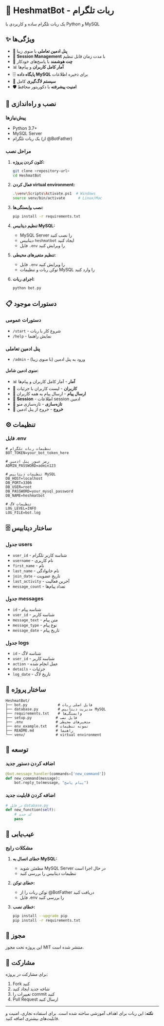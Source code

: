 # 🤖 HeshmatBot - ربات تلگرام

یک ربات تلگرام ساده و کاربردی با Python و MySQL

## ✨ ویژگی‌ها

- 🎯 **پنل ادمین تعاملی** با منوی زیبا
- 🔐 **Session Management** با مدت زمان قابل تنظیم
- 💬 **چت هوشمند** با پاسخ‌های خودکار
- 📊 **آمار کامل کاربران** و پیام‌ها
- 🗄️ **پایگاه داده MySQL** برای ذخیره اطلاعات
- 📝 **سیستم لاگ‌گیری** کامل
- 🛡️ **امنیت پیشرفته** با دکوریتور محافظ

## 🚀 نصب و راه‌اندازی

### پیش‌نیازها

- Python 3.7+
- MySQL Server
- یک ربات تلگرام (از @BotFather)

### مراحل نصب

1. **کلون کردن پروژه:**
   ```bash
   git clone <repository-url>
   cd HeshmatBot
   ```

2. **فعال کردن virtual environment:**
   ```bash
   .\venv\Scripts\Activate.ps1  # Windows
   source venv/bin/activate      # Linux/Mac
   ```

3. **نصب وابستگی‌ها:**
   ```bash
   pip install -r requirements.txt
   ```

4. **تنظیم دیتابیس MySQL:**
   - MySQL Server را نصب کنید
   - دیتابیس `heshmatbot` ایجاد کنید
   - فایل `.env` را ویرایش کنید

5. **تنظیم متغیرهای محیطی:**
   - فایل `.env` را ویرایش کنید
   - توکن ربات و تنظیمات MySQL را وارد کنید

6. **اجرای ربات:**
   ```bash
   python bot.py
   ```

## 📋 دستورات موجود

### دستورات عمومی
- `/start` - شروع کار با ربات
- `/help` - نمایش راهنما

### پنل ادمین تعاملی
- `/admin` - ورود به پنل ادمین (با منوی زیبا)

#### منوی ادمین شامل:
- 📊 **آمار** - آمار کامل کاربران و پیام‌ها
- 👥 **کاربران** - لیست کاربران با جزئیات
- 📢 **ارسال پیام** - ارسال پیام به همه کاربران
- 🔐 **Session** - اطلاعات session ادمین
- 🔄 **تازه‌سازی** - تازه‌سازی منو
- 🚪 **خروج** - خروج از پنل ادمین

## ⚙️ تنظیمات

### فایل .env

```env
# تنظیمات ربات تلگرام
BOT_TOKEN=your_bot_token_here

# رمز عبور پنل ادمین
ADMIN_PASSWORD=admin123

# تنظیمات دیتابیس MySQL
DB_HOST=localhost
DB_PORT=3306
DB_USER=root
DB_PASSWORD=your_mysql_password
DB_NAME=heshmatbot

# تنظیمات لاگ
LOG_LEVEL=INFO
LOG_FILE=bot.log
```

## 🗄️ ساختار دیتابیس

### جدول users
- `user_id` - شناسه کاربر تلگرام
- `username` - نام کاربری
- `first_name` - نام
- `last_name` - نام خانوادگی
- `join_date` - تاریخ عضویت
- `last_activity` - آخرین فعالیت
- `message_count` - تعداد پیام‌ها

### جدول messages
- `id` - شناسه پیام
- `user_id` - شناسه کاربر
- `message_text` - متن پیام
- `message_type` - نوع پیام
- `message_date` - تاریخ پیام

### جدول logs
- `id` - شناسه لاگ
- `user_id` - شناسه کاربر
- `action` - عمل انجام شده
- `details` - جزئیات
- `log_date` - تاریخ لاگ

## 📁 ساختار پروژه

```
HeshmatBot/
├── bot.py              # فایل اصلی ربات
├── database.py         # مدیریت دیتابیس MySQL
├── requirements.txt    # وابستگی‌ها
├── setup.py           # فایل نصب
├── .env               # متغیرهای محیطی
├── env_example.txt    # نمونه تنظیمات
├── README.md          # راهنما
└── venv/              # virtual environment
```

## 🔧 توسعه

### اضافه کردن دستور جدید

```python
@bot.message_handler(commands=['new_command'])
def new_command(message):
    bot.reply_to(message, "پیام پاسخ")
```

### اضافه کردن قابلیت جدید

```python
# در فایل database.py
def new_function(self):
    # کد جدید
    pass
```

## 🐛 عیب‌یابی

### مشکلات رایج

1. **خطای اتصال به MySQL:**
   - مطمئن شوید MySQL Server در حال اجرا است
   - تنظیمات دیتابیس را بررسی کنید

2. **خطای توکن:**
   - توکن ربات را از @BotFather دریافت کنید
   - فایل .env را بررسی کنید

3. **خطای نصب:**
   ```bash
   pip install --upgrade pip
   pip install -r requirements.txt
   ```

## 📄 مجوز

این پروژه تحت مجوز MIT منتشر شده است.

## 🤝 مشارکت

برای مشارکت در پروژه:

1. Fork کنید
2. شاخه جدید ایجاد کنید
3. تغییرات را commit کنید
4. Pull Request ارسال کنید

---

**نکته:** این ربات برای اهداف آموزشی ساخته شده است. برای استفاده تجاری، امنیت و قابلیت‌های بیشتری اضافه کنید.
